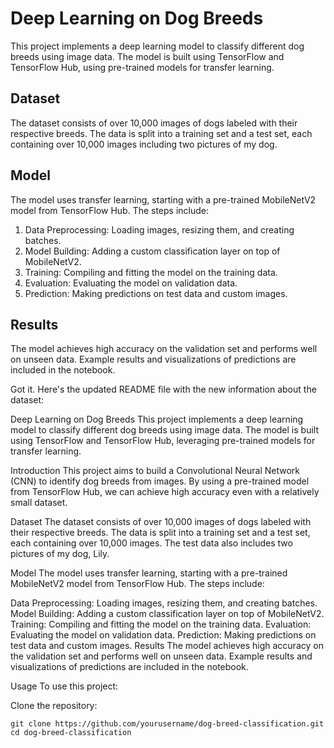 # Deep Learning on Dog Breeds

This project implements a deep learning model to classify different dog breeds using image data. The model is built using TensorFlow and TensorFlow Hub, using pre-trained models for transfer learning.

## Dataset
The dataset consists of over 10,000 images of dogs labeled with their respective breeds. The data is split into a training set and a test set, each containing over 10,000 images including two pictures of my dog.

## Model
The model uses transfer learning, starting with a pre-trained MobileNetV2 model from TensorFlow Hub. The steps include:

1) Data Preprocessing: Loading images, resizing them, and creating batches.
2) Model Building: Adding a custom classification layer on top of MobileNetV2.
3) Training: Compiling and fitting the model on the training data.
4) Evaluation: Evaluating the model on validation data.
5) Prediction: Making predictions on test data and custom images.

## Results
The model achieves high accuracy on the validation set and performs well on unseen data. Example results and visualizations of predictions are included in the notebook.


Got it. Here's the updated README file with the new information about the dataset:

Deep Learning on Dog Breeds
This project implements a deep learning model to classify different dog breeds using image data. The model is built using TensorFlow and TensorFlow Hub, leveraging pre-trained models for transfer learning.

Introduction
This project aims to build a Convolutional Neural Network (CNN) to identify dog breeds from images. By using a pre-trained model from TensorFlow Hub, we can achieve high accuracy even with a relatively small dataset.

Dataset
The dataset consists of over 10,000 images of dogs labeled with their respective breeds. The data is split into a training set and a test set, each containing over 10,000 images. The test data also includes two pictures of my dog, Lily.

Model
The model uses transfer learning, starting with a pre-trained MobileNetV2 model from TensorFlow Hub. The steps include:

Data Preprocessing: Loading images, resizing them, and creating batches.
Model Building: Adding a custom classification layer on top of MobileNetV2.
Training: Compiling and fitting the model on the training data.
Evaluation: Evaluating the model on validation data.
Prediction: Making predictions on test data and custom images.
Results
The model achieves high accuracy on the validation set and performs well on unseen data. Example results and visualizations of predictions are included in the notebook.

Usage
To use this project:

Clone the repository:

    git clone https://github.com/yourusername/dog-breed-classification.git
    cd dog-breed-classification
